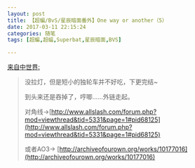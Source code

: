 ```yaml
---
layout: post
title: 【超蝙/BvS/星辰暗面番外】One way or another（5）
date: 2017-03-11 22:15:24
categories: 随笔
tags: [超蝙,超蝠,Superbat,星辰暗面,BVS]

---
```

[来自中世界:](http://frommidworld.lofter.com/post/258694_ea1ee9a)

> 没拉灯，但是短小的独轮车并不好吃，下更完结~  
> 
> 到头来还是吞掉了，哼唧……外链走起。
> 
> 对角线→[http://www.allslash.com/forum.php?mod=viewthread&tid=5331&page=1#pid68125](http://www.allslash.com/forum.php?mod=viewthread&tid=5331&page=1#pid68125)
> 
> 或者AO3→ [http://archiveofourown.org/works/10177016](http://archiveofourown.org/works/10177016)